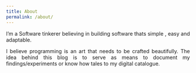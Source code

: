 ```yaml
---
title: About
permalink: /about/
---
```



<p align="justify">I’m a Software tinkerer believing in building software thats simple , easy and adaptable.</p>

<p align="justify">
I believe programming is an art that needs to be crafted beautifully. The idea behind this blog is to serve as means to document my findings/experiments or know how tales to my digital catalogue.</p>


